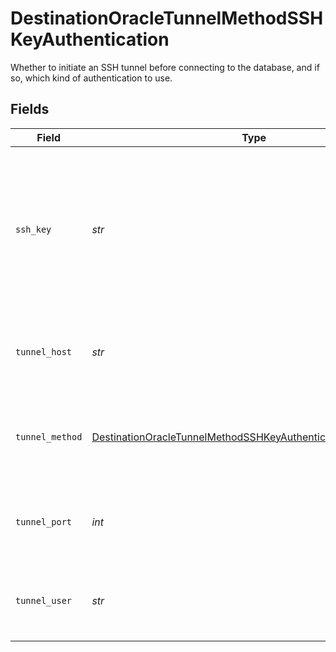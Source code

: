 # DestinationOracleTunnelMethodSSHKeyAuthentication

Whether to initiate an SSH tunnel before connecting to the database, and if so, which kind of authentication to use.


## Fields

| Field                                                                                                                                                 | Type                                                                                                                                                  | Required                                                                                                                                              | Description                                                                                                                                           | Example                                                                                                                                               |
| ----------------------------------------------------------------------------------------------------------------------------------------------------- | ----------------------------------------------------------------------------------------------------------------------------------------------------- | ----------------------------------------------------------------------------------------------------------------------------------------------------- | ----------------------------------------------------------------------------------------------------------------------------------------------------- | ----------------------------------------------------------------------------------------------------------------------------------------------------- |
| `ssh_key`                                                                                                                                             | *str*                                                                                                                                                 | :heavy_check_mark:                                                                                                                                    | OS-level user account ssh key credentials in RSA PEM format ( created with ssh-keygen -t rsa -m PEM -f myuser_rsa )                                   |                                                                                                                                                       |
| `tunnel_host`                                                                                                                                         | *str*                                                                                                                                                 | :heavy_check_mark:                                                                                                                                    | Hostname of the jump server host that allows inbound ssh tunnel.                                                                                      |                                                                                                                                                       |
| `tunnel_method`                                                                                                                                       | [DestinationOracleTunnelMethodSSHKeyAuthenticationTunnelMethod](../../models/shared/destinationoracletunnelmethodsshkeyauthenticationtunnelmethod.md) | :heavy_check_mark:                                                                                                                                    | Connect through a jump server tunnel host using username and ssh key                                                                                  |                                                                                                                                                       |
| `tunnel_port`                                                                                                                                         | *int*                                                                                                                                                 | :heavy_check_mark:                                                                                                                                    | Port on the proxy/jump server that accepts inbound ssh connections.                                                                                   | 22                                                                                                                                                    |
| `tunnel_user`                                                                                                                                         | *str*                                                                                                                                                 | :heavy_check_mark:                                                                                                                                    | OS-level username for logging into the jump server host.                                                                                              |                                                                                                                                                       |
